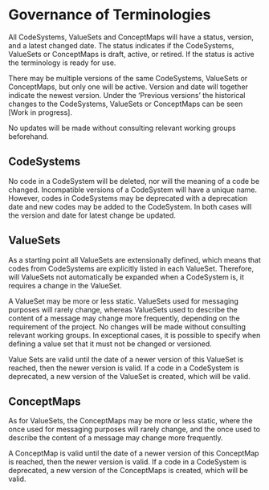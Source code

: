 # Governance of Terminologies

All CodeSystems, ValueSets and ConceptMaps will have a status, version, and a latest changed date. The status indicates if the CodeSystems, ValueSets or ConceptMaps is draft, active, or retired. If the status is active the terminology is ready for use. 

There may be multiple versions of the same CodeSystems, ValueSets or ConceptMaps, but only one will be active. Version and date will together indicate the newest version. Under the ‘Previous versions’ the historical changes to the CodeSystems, ValueSets or ConceptMaps can be seen [Work in progress]. 

No updates will be made without consulting relevant working groups beforehand. 

## CodeSystems

No code in a CodeSystem will be deleted, nor will the meaning of a code be changed. Incompatible versions of a CodeSystem will have a unique name.   
However, codes in CodeSystems may be deprecated with a deprecation date and new codes may be added to the CodeSystem. In both cases will the version and date for latest change be updated. 

## ValueSets

As a starting point all ValueSets are extensionally defined, which means that codes from CodeSystems are explicitly listed in each ValueSet. Therefore, will ValueSets not automatically be expanded when a CodeSystem is, it requires a change in the ValueSet.

A ValueSet may be more or less static. ValueSets used for messaging purposes will rarely change, whereas ValueSets used to describe the content of a message may change more frequently, depending on the requirement of the project. No changes will be made without consulting relevant working groups. In exceptional cases, it is possible to specify when defining a value set that it must not be changed or versioned.

Value Sets are valid until the date of a newer version of this ValueSet is reached, then the newer version is valid. If a code in a CodeSystem is deprecated, a new version of the ValueSet is created, which will be valid.

## ConceptMaps

As for ValueSets, the ConceptMaps may be more or less static, where the once used for messaging purposes will rarely change, and the once used to describe the content of a message may change more frequently. 

A ConceptMap is valid until the date of a newer version of this ConceptMap is reached, then the newer version is valid. If a code in a CodeSystem is deprecated, a new version of the ConceptMaps is created, which will be valid.
